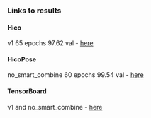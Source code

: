 ### Links to results

#### Hico
v1 65 epochs 97.62 val - [here](https://drive.google.com/file/d/1ACxjKPzJ3Q0mBa0-E4GZS7prfMC7GfSK/view?usp=sharing)

#### HicoPose
no_smart_combine 60 epochs 99.54 val - [here](https://drive.google.com/file/d/1dm2V_ws9J8tzRJl9WmOHJa5ow8u0pr76/view?usp=sharing)

#### TensorBoard
v1 and no_smart_combine - [here](https://snipboard.io/OFg3Rd.jpg)
